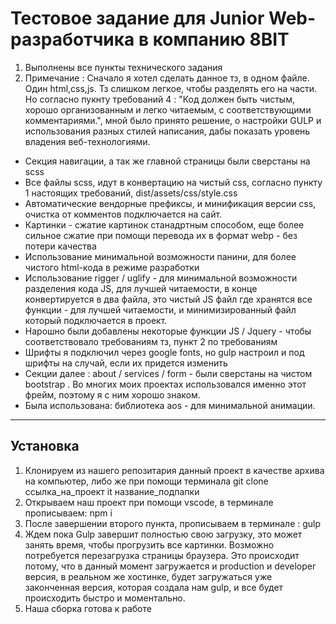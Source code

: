 # Тестовое задание для Junior Web-разработчика в компанию 8BIT
1. Выполнены все пункты технического задания
2. Примечание : Cначало я хотел сделать данное тз, в одном файле. Один html,css,js. Тз слишком легкое, чтобы разделять его на части. Но согласно пукнту требований 4 : "Код должен быть чистым, хорошо организованным и легко читаемым, с соответствующими комментариями.", мной было принято решение, о настройки GULP и использования разных стилей написания, дабы показать уровень владения веб-технологиями.
 - Cекция навигации, а так же главной страницы были сверстаны на scss
 - Все файлы scss, идут в конвертацию на чистый css, согласно пункту 1 настоящих требований, dist/assets/css/style.css
 - Автоматические вендорные префиксы, и минификация версии css, очистка от комментов подключается на сайт.
 - Картинки - сжатие картинок станадртным способом, еще более сильное сжатие при помощи перевода их в формат webp - без потери качества
 - Использование минимальной возможности панини, для более чистого html-кода в режиме разработки
 - Использование rigger / uglify - для минимальной возможности разделения кода JS, для лучшей читаемости, в конце конвертируется в два файла, это чистый JS файл где хранятся все функции - для лучшей читаемости, и минимизированный файл который подключается в проект.
 - Нарошно были добавлены некоторые функции JS / Jquery - чтобы соответствовало требованиям тз, пункт 2 по требованиям
 - Шрифты я подключил через google fonts, но gulp настроил и под шрифты на случай, если их придется изменить
 - Cекции далее : about / services / form - были сверстаны на чистом bootstrap . Во многих моих проектах использовался именно этот фрейм, поэтому я с ним хорошо знаком. 
 - Была использована: библиотека aos - для минимальной анимации.

---
## Установка
1. Клонируем из нашего репозитария данный проект в качестве архива на компьютер, либо же при помощи терминала git clone ссылка_на_проект it название_подпапки
2. Открываем наш проект при помощи vscode, в терминале прописываем: npm i
3. После завершении второго пункта, прописываем в терминале : gulp
4. Ждем пока Gulp завершит полностью свою загрузку, это может занять время, чтобы прогрузить все картинки. Возможно потребуется перезагрузка страницы браузера. Это происходит потому, что в данный момент загружается и production и developer версия, в реальном же хостинке, будет загружаться уже законченная версия, которая создала нам gulp, и все будет происходить быстро и моментально.
5. Наша сборка готова к работе


